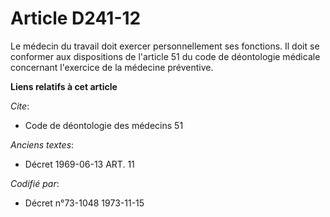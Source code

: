 # Article D241-12

Le médecin du travail doit exercer personnellement ses fonctions. Il doit se conformer aux dispositions de l'article 51 du
code de déontologie médicale concernant l'exercice de la médecine préventive.

**Liens relatifs à cet article**

_Cite_:

  - Code de déontologie des médecins 51

_Anciens textes_:

  - Décret  1969-06-13 ART. 11

_Codifié par_:

  - Décret n°73-1048 1973-11-15
